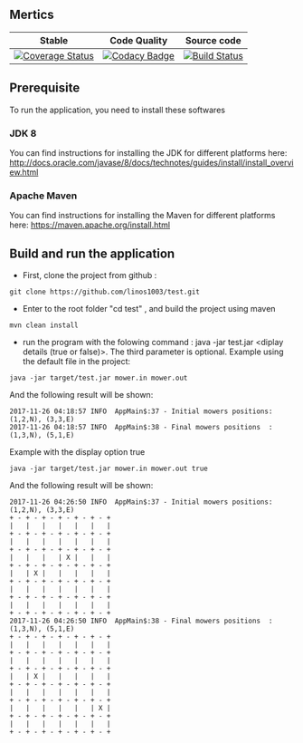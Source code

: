 
## Mertics


|      Stable    | Code Quality | Source code|
|:-------------:|:------:|:------:|
|[![Coverage Status](https://coveralls.io/repos/github/linos1003/test/badge.svg)](https://coveralls.io/github/linos1003/test)|[![Codacy Badge](https://api.codacy.com/project/badge/Grade/71143d6fbc754d66937e31e138a8836b)](https://www.codacy.com/app/linos1003/test?utm_source=github.com&amp;utm_medium=referral&amp;utm_content=linos1003/test&amp;utm_campaign=Badge_Grade)|[![Build Status](https://travis-ci.org/linos1003/test.svg?branch=master)](https://travis-ci.org/linos1003/test)|


## Prerequisite
To run the application, you need to install these softwares
### JDK 8
You can find instructions for installing the JDK for different platforms here: http://docs.oracle.com/javase/8/docs/technotes/guides/install/install_overview.html
### Apache Maven
You can find instructions for installing the Maven for different platforms here: https://maven.apache.org/install.html
## Build and run the application
- First, clone the project from github :
```
git clone https://github.com/linos1003/test.git
```
- Enter to the root folder  "cd test" , and build the project using maven
```
mvn clean install
```
- run the program with  the folowing command : java -jar test.jar <your input path file> <your output path file>  <diplay details (true or false)>.
The third parameter is optional.
Example  using the default file in the project:
```
java -jar target/test.jar mower.in mower.out
```
And the following result will be shown:
```
2017-11-26 04:18:57 INFO  AppMain$:37 - Initial mowers positions: (1,2,N), (3,3,E)
2017-11-26 04:18:57 INFO  AppMain$:38 - Final mowers positions  : (1,3,N), (5,1,E)
```
 Example with the display option true

```
java -jar target/test.jar mower.in mower.out true
```
And the following result will be shown:
```
2017-11-26 04:26:50 INFO  AppMain$:37 - Initial mowers positions: (1,2,N), (3,3,E)
+ - + - + - + - + - + - +
|   |   |   |   |   |   |
+ - + - + - + - + - + - +
|   |   |   |   |   |   |
+ - + - + - + - + - + - +
|   |   |   | X |   |   |
+ - + - + - + - + - + - +
|   | X |   |   |   |   |
+ - + - + - + - + - + - +
|   |   |   |   |   |   |
+ - + - + - + - + - + - +
|   |   |   |   |   |   |
+ - + - + - + - + - + - +
2017-11-26 04:26:50 INFO  AppMain$:38 - Final mowers positions  : (1,3,N), (5,1,E)
+ - + - + - + - + - + - +
|   |   |   |   |   |   |
+ - + - + - + - + - + - +
|   |   |   |   |   |   |
+ - + - + - + - + - + - +
|   | X |   |   |   |   |
+ - + - + - + - + - + - +
|   |   |   |   |   |   |
+ - + - + - + - + - + - +
|   |   |   |   |   | X |
+ - + - + - + - + - + - +
|   |   |   |   |   |   |
+ - + - + - + - + - + - +
```

